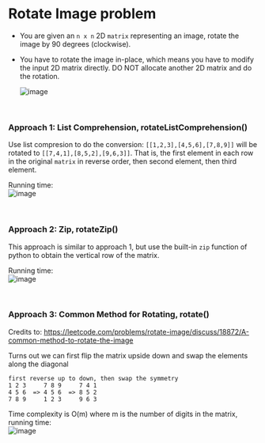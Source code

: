 # Rotate Image problem
* You are given an `n x n` 2D `matrix` representing an image, rotate the image by 90 degrees (clockwise).
* You have to rotate the image in-place, which means you have to modify the input 2D matrix directly. DO NOT allocate another 2D matrix and do the rotation.

  ![image](https://user-images.githubusercontent.com/25105806/125137755-2ee57900-e0c2-11eb-83b2-ac03ffc25329.png)


<br />

### Approach 1: List Comprehension, rotateListComprehension()
Use list compresion to do the conversion: `[[1,2,3],[4,5,6],[7,8,9]]` will be rotated to `[[7,4,1],[8,5,2],[9,6,3]]`. That is, the first element in each row in the original `matrix` in reverse order, then second element, then third element.

Running time:\
![image](https://user-images.githubusercontent.com/25105806/125138371-643e9680-e0c3-11eb-8620-33fa35c67aca.png)



<br />


### Approach 2: Zip, rotateZip()
This approach is similar to approach 1, but use the built-in `zip` function of python to obtain the vertical row of the matrix.

Running time:\
![image](https://user-images.githubusercontent.com/25105806/125138405-6dc7fe80-e0c3-11eb-9710-1b3722c1c11d.png)

<br />

### Approach 3: Common Method for Rotating, rotate()
Credits to: https://leetcode.com/problems/rotate-image/discuss/18872/A-common-method-to-rotate-the-image

Turns out we can first flip the matrix upside down and swap the elements along the diagonal
```
first reverse up to down, then swap the symmetry 
1 2 3     7 8 9     7 4 1
4 5 6  => 4 5 6  => 8 5 2
7 8 9     1 2 3     9 6 3
```
Time complexity is O(m) where m is the number of digits in the matrix, running time:\
![image](https://user-images.githubusercontent.com/25105806/125138419-74567600-e0c3-11eb-8aeb-d18b0e47a180.png)



